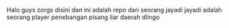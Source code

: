 Halo guys zorgs disini dan ini adalah repo dari seorang jayadi 
jayadi adalah seorang player penebangan pisang liar daerah dlingo

